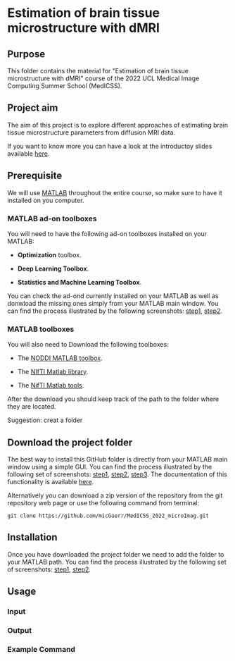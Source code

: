 # Estimation of brain tissue microstructure with dMRI

## Purpose

This folder contains the material for "Estimation of brain tissue microstructure with dMRI" course of the 2022 UCL Medical Image Computing Summer School (MedICSS).

## Project aim

The aim of this project is to explore different approaches of estimating brain tissue microstructure parameters from diffusion MRI data.

If you want to know more you can have a look at the introductoy slides available [here]().

## Prerequisite

We will use [MATLAB](https://uk.mathworks.com/products/matlab.html) throughout the entire course, so make sure to have it installed on you computer.

### MATLAB ad-on toolboxes

You will need to have the following ad-on toolboxes installed on your MATLAB:

* **Optimization** toolbox.

* **Deep Learning Toolbox**.

* **Statistics and Machine Learning Toolbox**.

You can check the ad-ond currently installed on your MATLAB as well as donwload the missing ones simply from your MATLAB main window. You can find the process illustrated by the following screenshots: [step1](figs/prereq/addons1.png), [step2](figs/prereq/addons2.png).

### MATLAB toolboxes

You will also need to Download the following toolboxes:

* The [NODDI MATLAB toolbox](http://mig.cs.ucl.ac.uk/index.php?n=Download.NODDI).

* The [NIfTI Matlab library](https://github.com/NIFTI-Imaging/nifti_matlab).

* The [NifTI Matlab tools](https://uk.mathworks.com/matlabcentral/fileexchange/8797-tools-for-nifti-and-analyze-image).

After the download you should keep track of the path to the folder where they are located.

Suggestion: creat a folder

## Download the project folder

The best way to install this GitHub folder is directly from your MATLAB main window using a simple GUI.  You can find the process illustrated by the following set of screenshots: [step1](figs/download/gitdownload1.png), [step2](figs/download/gitdownload2.png), [step3](figs/download/gitdownload3.png). The documentation of this functionality is available [here](https://it.mathworks.com/help/simulink/ug/clone-git-repository.html).

Alternatively you can download a zip version of the repository from the git repository web page or use the following command from terminal:

```
git clone https://github.com/micGuerr/MedICSS_2022_microImag.git
```

## Installation

Once you have downloaded the project folder we need to add the folder to your MATLAB path. You can find the process illustrated by the following set of screenshots: [step1](figs/installation/addpath1.png), [step2](figs/installation/addpath1.png).

## Usage

### Input

### Output

### Example Command
